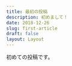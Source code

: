 ```yaml
---
title: 最初の投稿
description: 初めまして！
date: 2018-12-26
slug: first-article
draft: false
layout: Layout
---
```

初めての投稿です。
